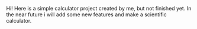 Hi! Here is a simple calculator project created by me, but not finished yet. In the near future i will add some new features and make a scientific calculator.
